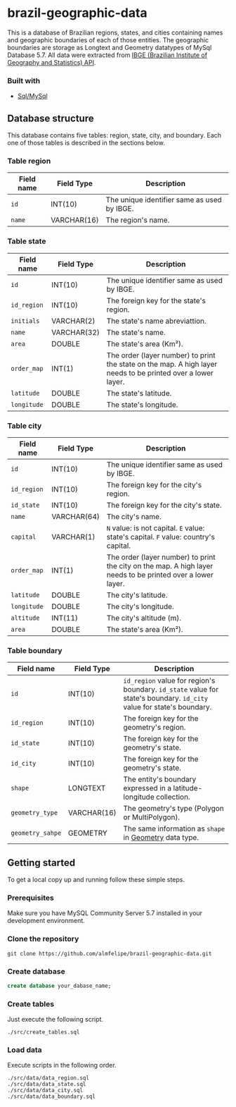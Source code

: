# brazil-geographic-data
This is a database of Brazilian regions, states, and cities containing names and geographic boundaries of each of those entities. The geographic boundaries are storage as Longtext and Geometry datatypes of MySql Database 5.7. All data were extracted from [IBGE (Brazilian Institute of Geography and Statistics) API](https://servicodados.ibge.gov.br/api/docs/malhas?versao=3).

### Built with
* [Sql/MySql](https://www.mysql.com/)

## Database structure

This database contains five tables: region, state, city, and boundary. Each one of those tables is described in the sections below.

### Table region

| Field name            | Field Type      | Description                                                                                                                  | 
|-----------------------|-----------------|------------------------------------------------------------------------------------------------------------------------------|
| `id`                  | INT(10)         | The unique identifier same as used by IBGE.                                                                                  |
| `name`                | VARCHAR(16)     | The region's name.                                                                                                           |

### Table state

| Field name            | Field Type      | Description                                                                                                                  | 
|-----------------------|-----------------|------------------------------------------------------------------------------------------------------------------------------|
| `id`                  | INT(10)         | The unique identifier same as used by IBGE.                                                                                  |
| `id_region`           | INT(10)         | The foreign key for the state's region.                                                                                      |
| `initials`            | VARCHAR(2)      | The state's name abreviattion.                                                                                               |
| `name`                | VARCHAR(32)     | The state's name.                                                                                                            |
| `area`                | DOUBLE          | The state's area (Km²).                                                                                                      |
| `order_map`           | INT(1)          | The order (layer number) to print the state on the map. A high layer needs to be printed over a lower layer.                 |
| `latitude`            | DOUBLE          | The state's latitude.                                                                                                        |
| `longitude`           | DOUBLE          | The state's longitude.                                                                                                       |

### Table city

| Field name            | Field Type      | Description                                                                                                                  | 
|-----------------------|-----------------|------------------------------------------------------------------------------------------------------------------------------|
| `id`                  | INT(10)         | The unique identifier same as used by IBGE.                                                                                  |
| `id_region`           | INT(10)         | The foreign key for the city's region.                                                                                       |
| `id_state`            | INT(10)         | The foreign key for the city's state.                                                                                        |
| `name`                | VARCHAR(64)     | The city's name.                                                                                                             |
| `capital`             | VARCHAR(1)      | `N` value: is not capital. `E` value: state's capital. `F` value: country's capital.                                         |
| `order_map`           | INT(1)          | The order (layer number) to print the city on the map. A high layer needs to be printed over a lower layer.                  |
| `latitude`            | DOUBLE          | The city's latitude.                                                                                                         |
| `longitude`           | DOUBLE          | The city's longitude.                                                                                                        |
| `altitude`            | INT(11)         | The city's altitude (m).                                                                                                     |
| `area`                | DOUBLE          | The state's area (Km²).                                                                                                      |


### Table boundary

| Field name            | Field Type      | Description                                                                                                                  | 
|-----------------------|-----------------|------------------------------------------------------------------------------------------------------------------------------|
| `id`                  | INT(10)         | `id_region` value for region's boundary. `id_state` value for state's boundary. `id_city` value for state's boundary.        |
| `id_region`           | INT(10)         | The foreign key for the geometry's region.                                                                                   |
| `id_state`            | INT(10)         | The foreign key for the geometry's state.                                                                                    |
| `id_city`             | INT(10)         | The foreign key for the geometry's state.                                                                                    |
| `shape`               | LONGTEXT        | The entity's boundary expressed in a latitude-longitude collection.                                                          |
| `geometry_type`       | VARCHAR(16)     | The geometry's type (Polygon or MultiPolygon).                                                                               |
| `geometry_sahpe`      | GEOMETRY        | The same information as `shape` in [Geometry](https://dev.mysql.com/doc/refman/5.7/en/spatial-type-overview.html) data type. |

## Getting started

To get a local copy up and running follow these simple steps.

### Prerequisites

Make sure you have MySQL Community Server 5.7 installed in your development environment.

### Clone the repository
```
git clone https://github.com/almfelipe/brazil-geographic-data.git
```

### Create database
```sql
create database your_dabase_name;
```

### Create tables

Just execute the following script.

```
./src/create_tables.sql
```

### Load data

Execute scripts in the following order.  

```
./src/data/data_region.sql
./src/data/data_state.sql
./src/data/data_city.sql
./src/data/data_boundary.sql
```